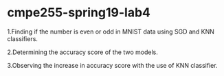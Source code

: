 # cmpe255-spring19-lab4

1.Finding if the number is even or odd in MNIST data using SGD and KNN classifiers.

2.Determining the accuracy score of the two models.

3.Observing the increase in accuracy score with the use of KNN classifier.
